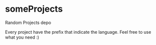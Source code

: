 # someProjects
Random Projects depo

Every project have the prefix that indicate the language.
Feel free to use what you need
:)

